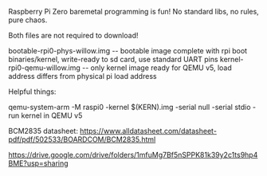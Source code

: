 Raspberry Pi Zero baremetal programming is fun! No standard libs, no rules, pure chaos.

Both files are not required to download!

bootable-rpi0-phys-willow.img -- bootable image complete with rpi boot binaries/kernel, write-ready to sd card, use standard UART pins
kernel-rpi0-qemu-willow.img -- only kernel image ready for QEMU v5, load address differs from physical pi load address

Helpful things:

qemu-system-arm -M raspi0 -kernel $(KERN).img -serial null -serial stdio - run kernel in QEMU v5

BCM2835 datasheet: https://www.alldatasheet.com/datasheet-pdf/pdf/502533/BOARDCOM/BCM2835.html

https://drive.google.com/drive/folders/1mfuMg7Bf5nSPPK81k39y2c1ts9hp4BME?usp=sharing
